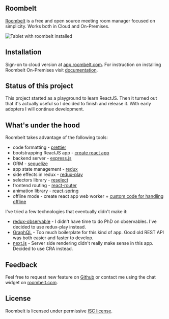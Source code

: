 ## Roombelt

[Roombelt](https://roombelt.com) is a free and open source meeting room manager
focused on simplicity. Works both in Cloud and On-Premises.

![Tablet with roombelt installed](https://roombelt.com/img/tablet.png)

## Installation

Sign-on to cloud version at [app.roombelt.com](https://app.roombelt.com).
For instruction on installing Roombelt On-Premises visit
[documentation](https://docs.roombelt.com/installation/on-premises).

## Status of this project

This project started as a playground to learn ReactJS. Then it turned out that it's actually useful 
so I decided to finish and release it. With early adopters I will continue development.  

## What's under the hood

Roombelt takes advantage of the following tools:
- code formatting - [prettier](https://prettier.io/) 
- bootstrapping ReactJS app - [create react app](https://github.com/facebook/create-react-app)
- backend server - [express.js](https://expressjs.com/)
- ORM - [sequelize](http://docs.sequelizejs.com/)
- app state management - [redux](https://redux.js.org/)
- side effects in redux - [redux-play](https://github.com/ziolko/redux-play)
- selectors library - [reselect](https://github.com/reduxjs/reselect)
- frontend routing - [react-router](https://reacttraining.com/react-router/)
- animation library - [react-spring](https://github.com/drcmda/react-spring)
- offline mode - create react app web worker + [custom code for handling offline](https://github.com/ziolko/roombelt/blob/master/src/apps/device/store/plays/heartbeat.js)

I've tried a few technologies that eventually didn't make it: 
- [redux-observable](https://redux-observable.js.org/) - I didn't have time to do PhD on observables. I've decided to use redux-play instead.
- [GraphQL](https://graphql.org) - Too much boilerplate for this kind of app. Good old REST API was both easier and faster to develop.
- [next.js](https://github.com/zeit/next.js) - Server side rendering didn't really make sense in this app. Decided to use CRA instead.  

## Feedback

Feel free to request new feature on [Github](https://github.com/ziolko/roombelt/issues)
or contact me using the chat widget on [roombelt.com](https://roombelt.com).

## License

Roombelt is licensed under permissive [ISC license](https://github.com/ziolko/roombelt/blob/master/LICENSE.txt).
